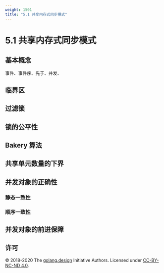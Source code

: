 ```yaml
---
weight: 1501
title: "5.1 共享内存式同步模式"
---
```


# 5.1 共享内存式同步模式

## 基本概念

事件、事件序、先于、并发、

## 临界区

## 过滤锁

## 锁的公平性

## Bakery 算法

## 共享单元数量的下界

## 并发对象的正确性

### 静态一致性

### 顺序一致性

###  

## 并发对象的前进保障

## 许可

&copy; 2018-2020 The [golang.design](https://golang.design) Initiative Authors. Licensed under [CC-BY-NC-ND 4.0](https://creativecommons.org/licenses/by-nc-nd/4.0/).